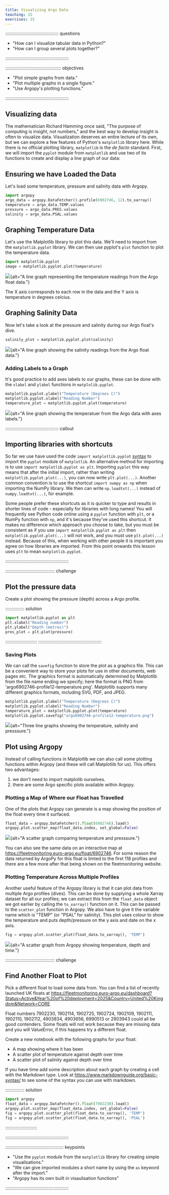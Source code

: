 ```yaml
---
title: Visualizing Argo Data
teaching: 15
exercises: 15
---
```


::::::::::::::::::::::::::::::::::::::::::  questions

- "How can I visualize tabular data in Python?"
- "How can I group several plots together?"

::::::::::::::::::::::::::::::::::::::::::::::::::


::::::::::::::::::::::::::::::::::::::::::::  objectives

- "Plot simple graphs from data."
- "Plot multiple graphs in a single figure."
- "Use Argopy's plotting functions."

::::::::::::::::::::::::::::::::::::::::::::::::::

## Visualizing data
The mathematician Richard Hamming once said, "The purpose of computing is insight, not numbers,"
and the best way to develop insight is often to visualize data.  Visualization deserves an entire
lecture of its own, but we can explore a few features of Python's `matplotlib` library here.  While
there is no official plotting library, `matplotlib` is the _de facto_ standard.  First, we will
import the `pyplot` module from `matplotlib` and use two of its functions to create and display a
line graph of our data:



## Ensuring we have Loaded the Data

Let's load some temperature, pressure and salinity data with Argopy.

```python
import argopy
argo_data = argopy.DataFetcher().profile(6902746, 12).to_xarray()
temperature = argo_data.TEMP.values
pressure = argo_data.PRES.values
salinity = argo_data.PSAL.values
```



## Graphing Temperature Data

Let's use the Matplotlib library to plot this data. We'll need to import from the `matplotlib.pyplot` library. We can then use pyplot's `plot` function to plot the temperature data.

```python
import matplotlib.pyplot
image = matplotlib.pyplot.plot(temperature)
```


![](fig/temperature_plot.png){alt="A line graph representing the temperature readings from the Argo float data."}

The X axis corresponds to each row in the data and the Y axis is temperature in degrees celcius. 

## Graphing Salinity Data

Now let's take a look at the pressure and salinity during our Argo float's dive. 

```python
salinity_plot = matplotlib.pyplot.plot(salinity)
```

![](fig/salinity_plot.png){alt="A line graph showing the salinity readings from the Argo float data."}

### Adding Labels to a Graph

It's good practice to add axes labels to our graphs, these can be done with the `xlabel` and `ylabel` functions in `matplolib.pyplot`.

```python
matplotlib.pyplot.ylabel("Temperature (Degrees C)")
matplotlib.pyplot.xlabel("Reading Number")
temperature_plot = matplotlib.pyplot.plot(temperature)
```


![](fig/temperature_plot_with_labels.png){alt="A line graph showing the temperatuer from the Argo data with axes labels."}


::::::::::::::::::::::::::::::::::::::::::  callout

## Importing libraries with shortcuts

So far we use have used the code `import matplotlib.pyplot`
[syntax](learners/reference.md#syntax)
to import the `pyplot` module of `matplotlib`. An alternative method for importing is to use
`import matplotlib.pyplot as plt`.
Importing `pyplot` this way means that after the initial import, rather than writing
`matplotlib.pyplot.plot(...)`, you can now write `plt.plot(...)`.
Another common convention is to use the shortcut `import numpy as np` when importing the
NumPy library. We then can write `np.loadtxt(...)` instead of `numpy.loadtxt(...)`,
for example.

Some people prefer these shortcuts as it is quicker to type and results in shorter
lines of code - especially for libraries with long names! You will frequently see
Python code online using a `pyplot` function with `plt`, or a NumPy function with
`np`, and it's because they've used this shortcut. It makes no difference which
approach you choose to take, but you must be consistent as if you use
`import matplotlib.pyplot as plt` then `matplotlib.pyplot.plot(...)` will not work, and
you must use `plt.plot(...)` instead. Because of this, when working with other people it
is important you agree on how libraries are imported. From this point onwards this lesson uses
`plt` to mean `matplotlib.pyplot`.

::::::::::::::::::::::::::::::::::::::::::::::::::


:::::::::::::::::::::::::::::::::::::::  challenge

## Plot the pressure data

Create a plot showing the pressure (depth) across a Argo profile.


:::::::::::::::  solution
```python
import matplotlib.pyplot as plt
plt.xlabel("Reading number")
plt.ylabel("Depth (metres)")
pres_plot = plt.plot(pressure)
```
:::::::::::::::::::::::::
::::::::::::::::::::::::::::::::::::::::::::::::::


### Saving Plots
We can call the `savefig` function to store the plot as a graphics file. This can be
a convenient way to store your plots for use in other documents, web
pages etc. The graphics format is automatically determined by
Matplotlib from the file name ending we specify; here the format is PNG from
'argo6902746-profile12-temperature.png'. Matplotlib supports many different graphics
formats, including SVG, PDF, and JPEG.

```python
matplotlib.pyplot.ylabel("Temperature (Degrees C)")
matplotlib.pyplot.xlabel("Reading Number")
temperature_plot = matplotlib.pyplot.plot(temperature)
matplotlib.pyplot.savefig("argo6902746-profile12-temperature.png")
```

![](fig/argo6902746-profile12.png){alt="Three line graphs showing the temperature, salinity and presssure."}

## Plot using Argopy

Instead of calling functions in Matplotlib we can also call some plotting functions within Argopy (and these will call Matplotlib for us). 
This offers two advantages:

1. we don't need to import matplolib ourselves.
2. there are some Argo specific plots available within Argopy.

### Plotting a Map of Where our Float has Travelled

One of the plots that Argopy can generate is a map showing the position of the float every time it surfaced. 

```python
float_data = argopy.DataFetcher().float(6902746).load()
argopy.plot.scatter_map(float_data.index, set_global=False)
```

![](fig/scatter_map.png){alt="A scatter graph comparing temperature and presssure."}

You can also see the same data on an interactive map at https://fleetmonitoring.euro-argo.eu/float/6902746. For some reason the data returned by ArgoPy for this float is limted to the first 118 profiles
and there are a few more after that being shown on the fleetmonitoring website. 

### Plotting Temperature Across Multiple Profiles

Another useful feature of the Argopy library is that it can plot data from multiple Argo profiles (dives). 
This can be done by supplying a whole Xarray dataset for all our profiles; we can extract this from
the `float_data` object we got earlier by calling the `to_xarray()` function on it. This can be passed
to the `scatter_plot` function in Argopy. We also have to give it the variable name which is "TEMP" (or "PSAL" for salinity).
This plot uses colour to show the temperature and puts depth/pressure on the y axis and date on the x axis. 

```python
fig = argopy.plot.scatter_plot(float_data.to_xarray(), 'TEMP')
```
![](fig/temperature_multi_profile.png){alt="A scatter graph from Argopy showing temperature, depth and time."}


:::::::::::::::::::::::::::::::::::::::  challenge

## Find Another Float to Plot

Pick a different float to load some data from. You can find a list of recently launched UK floats at
https://fleetmonitoring.euro-argo.eu/dashboard?Status=Active&Year%20of%20deployment=2025&Country=United%20Kingdom&Network=CORE

Float numbers 7902230, 1902114, 1902725, 1902724, 1902109, 1902111, 1902110, 1902112, 4903834, 4903656, 6990513 or 2903943 could all be good contenders.
Some floats will not work because they are missing data and you will ValueError, if this happens try a different float. 

Create a new notebook with the following graphs for your float:

* A map showing where it has been
* A scatter plot of temperature against depth over time
* A scatter plot of salinity against depth over time

If you have time add some description about each graph by creating a cell with the Markdown type.
Look at https://www.markdownguide.org/basic-syntax/ to see some of the syntax you can use with markdown.

:::::::::::::::  solution
```python
import argopy
float_data = argopy.DataFetcher().float(7902230).load()
argopy.plot.scatter_map(float_data.index, set_global=False)
fig = argopy.plot.scatter_plot(float_data.to_xarray(), 'TEMP')
fig = argopy.plot.scatter_plot(float_data.to_xarray(), 'PSAL')
```

:::::::::::::::::::::::::

::::::::::::::::::::::::::::::::::::::::::::::::::


::::::::::::::::::::::::::::::::::::::::::::::  keypoints

- "Use the `pyplot` module from the `matplotlib` library for creating simple visualisations."
- "We can give imported modules a short name by using the `as` keyword after the import."
- "Argopy has its own built in visaulisation functions"

::::::::::::::::::::::::::::::::::::::::::::::::::
